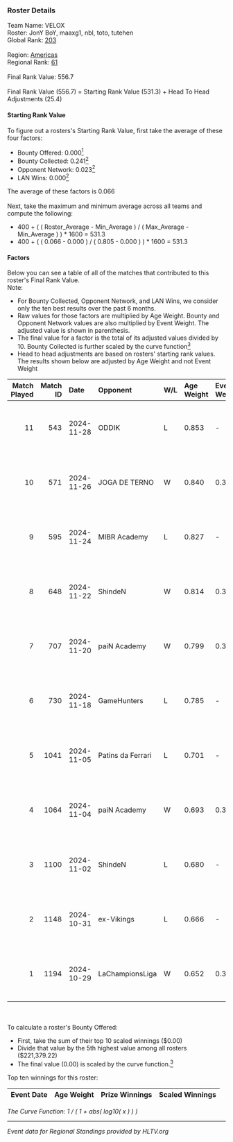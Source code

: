 ### Roster Details<br />
Team Name: VELOX<br />
Roster: JonY BoY, maaxg1, nbl, toto, tutehen<br />
Global Rank: [203](../../standings_global_2025_01_20.md)<br />
<br />
Region: [Americas]( ../../standings_americas_2025_01_20.md)<br />
Regional Rank: [61]( ../../standings_americas_2025_01_20.md)<br />
<br />
Final Rank Value:  556.7<br />
<br />
Final Rank Value (556.7) = Starting Rank Value (531.3) + Head To Head Adjustments (25.4)<br />

#### Starting Rank Value<br />
To figure out a rosters's Starting Rank Value, first take the average of these four factors:<br />
- Bounty Offered: 0.000[<sup>1</sup>](#table2)
- Bounty Collected: 0.241[<sup>2</sup>](#table1)
- Opponent Network: 0.023[<sup>2</sup>](#table1)
- LAN Wins: 0.000[<sup>2</sup>](#table1)

The average of these factors is 0.066<br />
<br />
Next, take the maximum and minimum average across all teams and compute the following:<br />
- 400 + ( ( Roster_Average - Min_Average ) / ( Max_Average - Min_Average ) ) * 1600 = 531.3
- 400 + ( ( 0.066 - 0.000 ) / ( 0.805 - 0.000 ) ) * 1600 = 531.3


#### Factors<br />
Below you can see a table of all of the matches that contributed to this roster's Final Rank Value.<br />
Note:<br />

- For Bounty Collected, Opponent Network, and LAN Wins, we consider only the ten best results over the past 6 months.
- Raw values for those factors are multiplied by Age Weight. Bounty and Opponent Network values are also multiplied by Event Weight. The adjusted value is shown in parenthesis.
- The final value for a factor is the total of its adjusted values divided by 10. Bounty Collected is further scaled by the curve function[<sup>3</sup>](#curveFunction)
- Head to head adjustments are based on rosters' starting rank values. The results shown below are adjusted by Age Weight and not Event Weight
<span id="table1"></span><br />


| Match Played | Match ID | Date       | Opponent          | W/L | Age Weight | Event Weight | Bounty Collected | Opponent Network | LAN Wins  | H2H Adj. | Roster                               |
| -: | -: | :- | :- | :- | :- | :- | :- | :- | :- | -: | :- |
|           11 |      543 | 2024-11-28 | ODDIK             | L   | 0.853      | -            | -                | -                | -         |    -2.94 | JonY BoY, maaxg1, nbl, toto, tutehen |
|           10 |      571 | 2024-11-26 | JOGA DE TERNO     | W   | 0.840      | 0.371        | 0.000 (0.000)    | 0.149 (0.046)    | 0 (0.000) |    14.96 | JonY BoY, maaxg1, nbl, toto, tutehen |
|            9 |      595 | 2024-11-24 | MIBR Academy      | L   | 0.827      | -            | -                | -                | -         |    -8.78 | JonY BoY, maaxg1, nbl, toto, tutehen |
|            8 |      648 | 2024-11-22 | ShindeN           | W   | 0.814      | 0.371        | 0.016 (0.005)    | 0.309 (0.093)    | 0 (0.000) |    18.91 | JonY BoY, maaxg1, nbl, toto, tutehen |
|            7 |      707 | 2024-11-20 | paiN Academy      | W   | 0.799      | 0.371        | 0.000 (0.000)    | 0.117 (0.035)    | 0 (0.000) |     7.88 | JonY BoY, maaxg1, nbl, toto, tutehen |
|            6 |      730 | 2024-11-18 | GameHunters       | L   | 0.785      | -            | -                | -                | -         |    -6.44 | JonY BoY, maaxg1, nbl, toto, tutehen |
|            5 |     1041 | 2024-11-05 | Patins da Ferrari | L   | 0.701      | -            | -                | -                | -         |    -7.60 | JonY BoY, maaxg1, nbl, toto, tutehen |
|            4 |     1064 | 2024-11-04 | paiN Academy      | W   | 0.693      | 0.371        | 0.000 (0.000)    | 0.117 (0.030)    | 0 (0.000) |     6.96 | JonY BoY, maaxg1, nbl, toto, tutehen |
|            3 |     1100 | 2024-11-02 | ShindeN           | L   | 0.680      | -            | -                | -                | -         |    -5.20 | JonY BoY, maaxg1, nbl, toto, tutehen |
|            2 |     1148 | 2024-10-31 | ex-Vikings        | L   | 0.666      | -            | -                | -                | -         |    -5.67 | JonY BoY, maaxg1, nbl, toto, tutehen |
|            1 |     1194 | 2024-10-29 | LaChampionsLiga   | W   | 0.652      | 0.371        | 0.009 (0.002)    | 0.125 (0.030)    | 0 (0.000) |    13.30 | JonY BoY, maaxg1, nbl, toto, tutehen |

<br />
<span id="table2"></span><br />
To calculate a roster's Bounty Offered:<br />

- First, take the sum of their top 10 scaled winnings ($0.00)
- Divide that value by the 5th highest value among all rosters ($221,379.22)
- The final value (0.00) is scaled by the curve function.[<sup>3</sup>](#curveFunction)

Top ten winnings for this roster:<br />

| Event Date | Age Weight | Prize Winnings | Scaled Winnings |
| :- | -: | :- | :- |


<span id="curveFunction"></span>_The Curve Function: 1 / ( 1 + abs( log10( x ) ) )_<br />

---
_Event data for Regional Standings provided by HLTV.org_<br />
